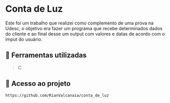 # Conta de Luz

Este foi um trabalho que realizei como complemento de uma prova na Udesc, o objetivo era fazer um programa que recebe determinados dados do cliente e ao final desse um output com valores e datas de acordo com o imput do usuário.

## 🔨 Ferramentas utilizadas
> C

## 📁 Acesso ao projeto 
```
https://github.com/RianValcanaia/conta_de_luz
```
